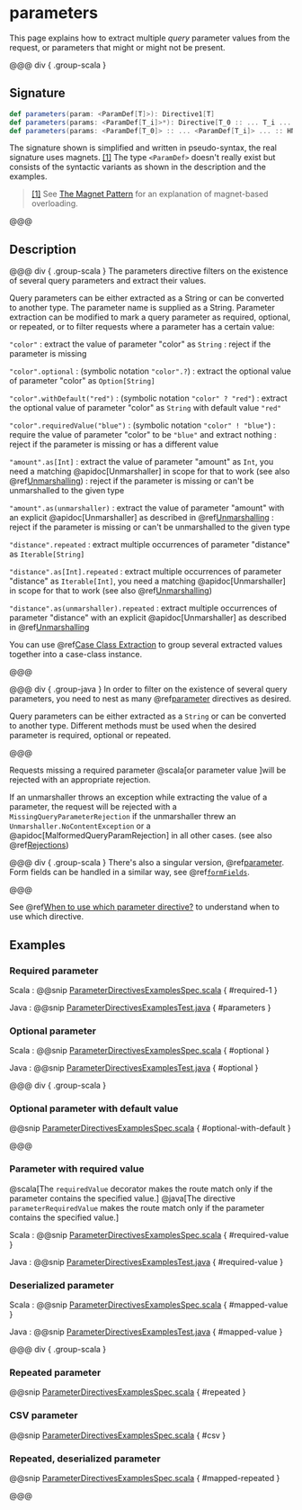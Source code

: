 # parameters

This page explains how to extract multiple *query* parameter values from the request, or parameters that might or might 
not be present.

@@@ div { .group-scala }
## Signature

```scala
def parameters(param: <ParamDef[T]>): Directive1[T]
def parameters(params: <ParamDef[T_i]>*): Directive[T_0 :: ... T_i ... :: HNil]
def parameters(params: <ParamDef[T_0]> :: ... <ParamDef[T_i]> ... :: HNil): Directive[T_0 :: ... T_i ... :: HNil]
```

The signature shown is simplified and written in pseudo-syntax, the real signature uses magnets. <a id="^1" href="#1">[1]</a> The type
`<ParamDef>` doesn't really exist but consists of the syntactic variants as shown in the description and the examples.

> <a id="1" href="#^1">[1]</a> See [The Magnet Pattern](https://web.archive.org/web/20240311111722/http://spray.io/blog/2012-12-13-the-magnet-pattern/) for an explanation of magnet-based overloading.

@@@

## Description

@@@ div { .group-scala }
The parameters directive filters on the existence of several query parameters and extract their values.

Query parameters can be either extracted as a String or can be converted to another type. The parameter name
is supplied as a String. Parameter extraction can be modified to mark a query parameter
as required, optional, or repeated, or to filter requests where a parameter has a certain value:

`"color"`
: extract the value of parameter "color" as `String`
: reject if the parameter is missing

`"color".optional`
: (symbolic notation `"color".?`)
: extract the optional value of parameter "color" as `Option[String]`

`"color".withDefault("red")`
: (symbolic notation `"color" ? "red"`)
: extract the optional value of parameter "color" as `String` with default value `"red"`

`"color".requiredValue("blue")`
: (symbolic notation `"color" ! "blue"`)
: require the value of parameter "color" to be `"blue"` and extract nothing
: reject if the parameter is missing or has a different value

`"amount".as[Int]`
: extract the value of parameter "amount" as `Int`, you need a matching @apidoc[Unmarshaller] in scope for that to work
(see also @ref[Unmarshalling](../../../common/unmarshalling.md))
: reject if the parameter is missing or can't be unmarshalled to the given type

`"amount".as(unmarshaller)`
: extract the value of parameter "amount" with an explicit @apidoc[Unmarshaller] as described in @ref[Unmarshalling](../../../common/unmarshalling.md)
: reject if the parameter is missing or can't be unmarshalled to the given type

`"distance".repeated`
: extract multiple occurrences of parameter "distance" as `Iterable[String]`

`"distance".as[Int].repeated`
: extract multiple occurrences of parameter "distance" as `Iterable[Int]`, you need a matching @apidoc[Unmarshaller] in scope for that to work
(see also @ref[Unmarshalling](../../../common/unmarshalling.md))

`"distance".as(unmarshaller).repeated`
: extract multiple occurrences of parameter "distance" with an explicit @apidoc[Unmarshaller] as described in @ref[Unmarshalling](../../../common/unmarshalling.md)

You can use @ref[Case Class Extraction](../../case-class-extraction.md) to group several extracted values together into a case-class
instance.

@@@

@@@ div { .group-java }
In order to filter on the existence of several query parameters, you need to nest as many @ref[parameter](parameter.md) directives as desired.

Query parameters can be either extracted as a `String` or can be converted to another type. Different methods must be used
when the desired parameter is required, optional or repeated.

@@@

Requests missing a required parameter @scala[or parameter value ]will be rejected with an appropriate rejection. 

If an unmarshaller throws an exception while extracting the value of a parameter, the request will be rejected with a `MissingQueryParameterRejection`
if the unmarshaller threw an `Unmarshaller.NoContentException` or a @apidoc[MalformedQueryParamRejection] in all other cases.
(see also @ref[Rejections](../../../routing-dsl/rejections.md))

@@@ div { .group-scala }
There's also a singular version, @ref[parameter](parameter.md). Form fields can be handled in a similar way, see @ref[`formFields`](../form-field-directives/index.md).

@@@

See @ref[When to use which parameter directive?](index.md#which-parameter-directive) to understand when to use which directive.

## Examples

### Required parameter

Scala
:  @@snip [ParameterDirectivesExamplesSpec.scala](/docs/src/test/scala/docs/http/scaladsl/server/directives/ParameterDirectivesExamplesSpec.scala) { #required-1 }

Java
:  @@snip [ParameterDirectivesExamplesTest.java](/docs/src/test/java/docs/http/javadsl/server/directives/ParameterDirectivesExamplesTest.java) { #parameters }

### Optional parameter

Scala
:   @@snip [ParameterDirectivesExamplesSpec.scala](/docs/src/test/scala/docs/http/scaladsl/server/directives/ParameterDirectivesExamplesSpec.scala) { #optional }

Java
:  @@snip [ParameterDirectivesExamplesTest.java](/docs/src/test/java/docs/http/javadsl/server/directives/ParameterDirectivesExamplesTest.java) { #optional }
 
@@@ div { .group-scala }
### Optional parameter with default value

@@snip [ParameterDirectivesExamplesSpec.scala](/docs/src/test/scala/docs/http/scaladsl/server/directives/ParameterDirectivesExamplesSpec.scala) { #optional-with-default }

@@@

### Parameter with required value

@scala[The `requiredValue` decorator makes the route match only if the parameter contains the specified value.]
@java[The directive `parameterRequiredValue` makes the route match only if the parameter contains the specified value.]

Scala
:   @@snip [ParameterDirectivesExamplesSpec.scala](/docs/src/test/scala/docs/http/scaladsl/server/directives/ParameterDirectivesExamplesSpec.scala) { #required-value }

Java
:   @@snip [ParameterDirectivesExamplesTest.java](/docs/src/test/java/docs/http/javadsl/server/directives/ParameterDirectivesExamplesTest.java) { #required-value }

### Deserialized parameter

Scala
:   @@snip [ParameterDirectivesExamplesSpec.scala](/docs/src/test/scala/docs/http/scaladsl/server/directives/ParameterDirectivesExamplesSpec.scala) { #mapped-value }

Java
:  @@snip [ParameterDirectivesExamplesTest.java](/docs/src/test/java/docs/http/javadsl/server/directives/ParameterDirectivesExamplesTest.java) { #mapped-value }

@@@ div { .group-scala }

### Repeated parameter

@@snip [ParameterDirectivesExamplesSpec.scala](/docs/src/test/scala/docs/http/scaladsl/server/directives/ParameterDirectivesExamplesSpec.scala) { #repeated }

### CSV parameter

@@snip [ParameterDirectivesExamplesSpec.scala](/docs/src/test/scala/docs/http/scaladsl/server/directives/ParameterDirectivesExamplesSpec.scala) { #csv }

### Repeated, deserialized parameter

@@snip [ParameterDirectivesExamplesSpec.scala](/docs/src/test/scala/docs/http/scaladsl/server/directives/ParameterDirectivesExamplesSpec.scala) { #mapped-repeated }

@@@
